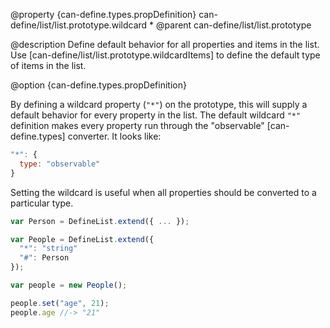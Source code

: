 @property {can-define.types.propDefinition} can-define/list/list.prototype.wildcard *
@parent can-define/list/list.prototype

@description Define default behavior for all properties and items in the list. Use
[can-define/list/list.prototype.wildcardItems] to define the default type of items in the list.

@option {can-define.types.propDefinition}

By defining a wildcard property (`"*"`) on the prototype, this will supply a
default behavior for every property in the list.  The default wildcard `"*"` definition
makes every property run through the "observable" [can-define.types] converter.
It looks like:

```js
"*": {
  type: "observable"
}
```

Setting the wildcard is useful when all properties should be converted to a particular type.

```js
var Person = DefineList.extend({ ... });

var People = DefineList.extend({
  "*": "string"
  "#": Person
});

var people = new People();

people.set("age", 21);
people.age //-> "21"
```
